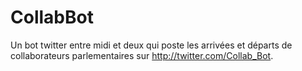 # CollabBot

Un bot twitter entre midi et deux qui poste les arrivées et départs de collaborateurs parlementaires sur http://twitter.com/Collab_Bot.
